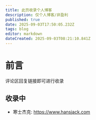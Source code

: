 ```yaml
---
title: 此页收录个人博客
description: 仅个人博客/非盈利
published: true
date: 2025-09-03T17:50:05.232Z
tags: blog
editor: markdown
dateCreated: 2025-09-03T08:21:10.841Z
---
```


# 前言

评论区回复链接即可进行收录

## 收录中

- 寒士杰克: https://www.hansjack.com 